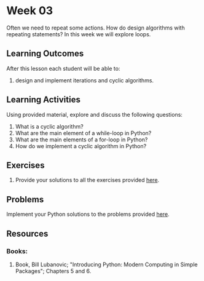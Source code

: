 # Week 03

Often we need to repeat some actions. How do design algorithms with repeating statements? In this week we will explore loops.

## Learning Outcomes

After this lesson each student will be able to:
1. design and implement iterations and cyclic algorithms.

## Learning Activities

Using provided material, explore and discuss the following questions:

1. What is a cyclic algorithm?
2. What are the main element of a while-loop in Python?
3. What are the main elements of a for-loop in Python?
4. How do we implement a cyclic algorithm in Python?


## Exercises

1. Provide your solutions to all the exercises provided [here](https://github.com/afshinamighi/Courses/blob/main/basecamp/week03/inf-bc-w03-python.md).

## Problems

Implement your Python solutions to the problems provided [here](https://github.com/afshinamighi/Courses/blob/main/basecamp/week03/inf-bc-w03-python.md).


## Resources
### Books:
1. Book, Bill Lubanovic; "Introducing Python: Modern Computing in Simple Packages"; Chapters 5 and 6.

